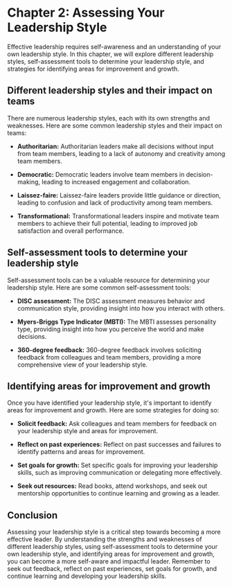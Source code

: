 Chapter 2: Assessing Your Leadership Style
==========================================

Effective leadership requires self-awareness and an understanding of your own leadership style. In this chapter, we will explore different leadership styles, self-assessment tools to determine your leadership style, and strategies for identifying areas for improvement and growth.

Different leadership styles and their impact on teams
-----------------------------------------------------

There are numerous leadership styles, each with its own strengths and weaknesses. Here are some common leadership styles and their impact on teams:

* **Authoritarian:** Authoritarian leaders make all decisions without input from team members, leading to a lack of autonomy and creativity among team members.

* **Democratic:** Democratic leaders involve team members in decision-making, leading to increased engagement and collaboration.

* **Laissez-faire:** Laissez-faire leaders provide little guidance or direction, leading to confusion and lack of productivity among team members.

* **Transformational:** Transformational leaders inspire and motivate team members to achieve their full potential, leading to improved job satisfaction and overall performance.

Self-assessment tools to determine your leadership style
--------------------------------------------------------

Self-assessment tools can be a valuable resource for determining your leadership style. Here are some common self-assessment tools:

* **DISC assessment:** The DISC assessment measures behavior and communication style, providing insight into how you interact with others.

* **Myers-Briggs Type Indicator (MBTI):** The MBTI assesses personality type, providing insight into how you perceive the world and make decisions.

* **360-degree feedback:** 360-degree feedback involves soliciting feedback from colleagues and team members, providing a more comprehensive view of your leadership style.

Identifying areas for improvement and growth
--------------------------------------------

Once you have identified your leadership style, it's important to identify areas for improvement and growth. Here are some strategies for doing so:

* **Solicit feedback:** Ask colleagues and team members for feedback on your leadership style and areas for improvement.

* **Reflect on past experiences:** Reflect on past successes and failures to identify patterns and areas for improvement.

* **Set goals for growth:** Set specific goals for improving your leadership skills, such as improving communication or delegating more effectively.

* **Seek out resources:** Read books, attend workshops, and seek out mentorship opportunities to continue learning and growing as a leader.

Conclusion
----------

Assessing your leadership style is a critical step towards becoming a more effective leader. By understanding the strengths and weaknesses of different leadership styles, using self-assessment tools to determine your own leadership style, and identifying areas for improvement and growth, you can become a more self-aware and impactful leader. Remember to seek out feedback, reflect on past experiences, set goals for growth, and continue learning and developing your leadership skills.
